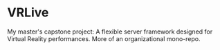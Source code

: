 # VRLive
My master's capstone project: A flexible server framework designed for Virtual Reality performances. More of an organizational mono-repo.
